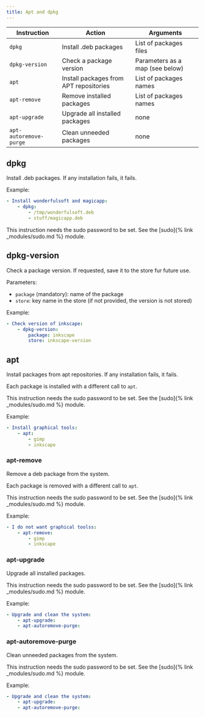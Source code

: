 ```yaml
---
title: Apt and dpkg
---
```


| Instruction            | Action                                 | Arguments                       |
| ---------------------- | -------------------------------------- | ------------------------------- |
| `dpkg`                 | Install .deb packages                  | List of packages files          |
| `dpkg-version`         | Check a package version                | Parameters as a map (see below) |
| `apt`                  | Install packages from APT repositories | List of packages names          |
| `apt-remove`           | Remove installed packages              | List of packages names          |
| `apt-upgrade`          | Upgrade all installed packages         | none                            |
| `apt-autoremove-purge` | Clean unneeded packages                | none                            |

## dpkg

Install .deb packages. If any installation fails, it fails.

Example:

```yaml
- Install wonderfulsoft and magicapp:
    - dpkg:
        - /tmp/wonderfulsoft.deb
        - stuff/magicapp.deb
```

This instruction needs the sudo password to be set. See the [sudo]{% link _modules/sudo.md %} module.

## dpkg-version

Check a package version. If requested, save it to the store fur future use.

Parameters:

- `package` (mandatory): name of the package
- `store`: key name in the store (if not provided, the version is not stored)

Example:

```yaml
- Check version of inkscape:
    - dpkg-version:
        package: inkscape
        store: inkscape-version
```

## apt

Install packages from apt repositories. If any installation fails, it fails.

Each package is installed with a different call to `apt`.

This instruction needs the sudo password to be set. See the [sudo]{% link _modules/sudo.md %} module.

Example:

```yaml
- Install graphical tools:
    - apt:
        - gimp
        - inkscape
```

### apt-remove

Remove a deb package from the system.

Each package is removed with a different call to `apt`.

This instruction needs the sudo password to be set. See the [sudo]{% link _modules/sudo.md %} module.

Example:

```yaml
- I do not want graphical toolss:
    - apt-remove:
        - gimp
        - inkscape
```

### apt-upgrade

Upgrade all installed packages.

This instruction needs the sudo password to be set. See the [sudo]{% link _modules/sudo.md %} module.

Example:

```yaml
- Upgrade and clean the system:
    - apt-upgrade:
    - apt-autoremove-purge:
```

### apt-autoremove-purge

Clean unneeded packages from the system.

This instruction needs the sudo password to be set. See the [sudo]{% link _modules/sudo.md %} module.

Example:

```yaml
- Upgrade and clean the system:
    - apt-upgrade:
    - apt-autoremove-purge:
```
